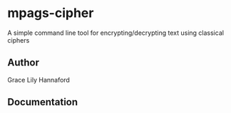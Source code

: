 # mpags-cipher
A simple command line tool for encrypting/decrypting text using classical ciphers
## Author
Grace Lily Hannaford

## Documentation

